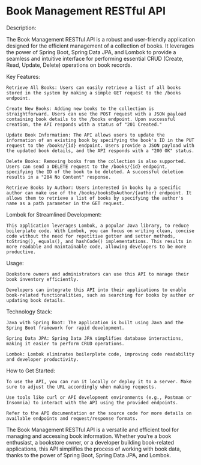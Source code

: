 # Book Management RESTful API

Description:

The Book Management RESTful API is a robust and user-friendly application designed for the efficient management of a collection of books. It leverages the power of Spring Boot, Spring Data JPA, and Lombok to provide a seamless and intuitive interface for performing essential CRUD (Create, Read, Update, Delete) operations on book records.

Key Features:

    Retrieve All Books: Users can easily retrieve a list of all books stored in the system by making a simple GET request to the /books endpoint.

    Create New Books: Adding new books to the collection is straightforward. Users can use the POST request with a JSON payload containing book details to the /books endpoint. Upon successful creation, the API responds with a status of "201 Created."

    Update Book Information: The API allows users to update the information of an existing book by specifying the book's ID in the PUT request to the /books/{id} endpoint. Users provide a JSON payload with the updated book details, and the API responds with a "200 OK" status.

    Delete Books: Removing books from the collection is also supported. Users can send a DELETE request to the /books/{id} endpoint, specifying the ID of the book to be deleted. A successful deletion results in a "204 No Content" response.

    Retrieve Books by Author: Users interested in books by a specific author can make use of the /books/booksByAuthor/{author} endpoint. It allows them to retrieve a list of books by specifying the author's name as a path parameter in the GET request.

Lombok for Streamlined Development:

    This application leverages Lombok, a popular Java library, to reduce boilerplate code. With Lombok, you can focus on writing clean, concise code without the need for repetitive getter and setter methods, toString(), equals(), and hashCode() implementations. This results in more readable and maintainable code, allowing developers to be more productive.

Usage:

    Bookstore owners and administrators can use this API to manage their book inventory efficiently.

    Developers can integrate this API into their applications to enable book-related functionalities, such as searching for books by author or updating book details.

Technology Stack:

    Java with Spring Boot: The application is built using Java and the Spring Boot framework for rapid development.

    Spring Data JPA: Spring Data JPA simplifies database interactions, making it easier to perform CRUD operations.

    Lombok: Lombok eliminates boilerplate code, improving code readability and developer productivity.

How to Get Started:

    To use the API, you can run it locally or deploy it to a server. Make sure to adjust the URL accordingly when making requests.

    Use tools like curl or API development environments (e.g., Postman or Insomnia) to interact with the API using the provided endpoints.

    Refer to the API documentation or the source code for more details on available endpoints and request/response formats.

The Book Management RESTful API is a versatile and efficient tool for managing and accessing book information. Whether you're a book enthusiast, a bookstore owner, or a developer building book-related applications, this API simplifies the process of working with book data, thanks to the power of Spring Boot, Spring Data JPA, and Lombok.

